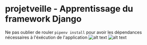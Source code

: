 # projetveille - Apprentissage du framework Django

Ne pas oublier de rouler <code>pipenv install</code> pour avoir les dépendances nécessaires à l'éxécution de l'application
![alt text](https://automationpanda.files.wordpress.com/2017/09/django-logo-negative.png?w=620)
![alt text](https://acquire.io/wp-content/uploads/2017/12/7-Ecommerce-Technology-Trends-that-Empower-Businesses-Updated.png)

